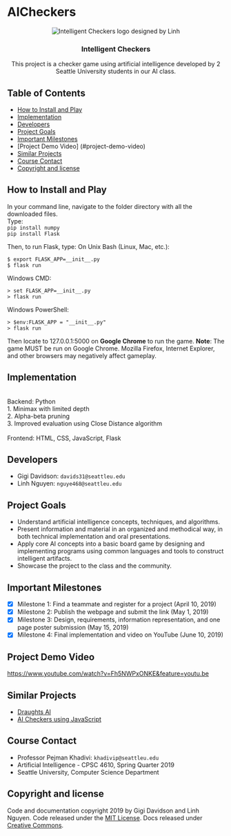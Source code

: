 # AICheckers


<p align="center">
    <img src="https://imgur.com/amGpXY6.png" alt="Intelligent Checkers logo designed by Linh">
  </a>
</p>

<h3 align="center">Intelligent Checkers</h3>

<p align="center">
  This project is a checker game using artificial intelligence developed by 2 Seattle University students in our AI class. 
  
</p>


## Table of Contents
- [How to Install and Play](#how-to)
- [Implementation](#implementation)
- [Developers](#developers)
- [Project Goals](#project-goals)
- [Important Milestones](#important-milestones)
- [Project Demo Video] (#project-demo-video)
- [Similar Projects](#similar-projects)
- [Course Contact](#course-contact)
- [Copyright and license](#copyright-and-license)



## How to Install and Play 
In your command line, navigate to the folder directory with all the downloaded files. 
<br />
Type: 
<br />
`pip install numpy`
<br />
`pip install Flask`

Then, to run Flask, type:
On Unix Bash (Linux, Mac, etc.):

`$ export FLASK_APP=__init__.py`
<br />
`$ flask run`

Windows CMD:

`> set FLASK_APP=__init__.py`
<br />
`> flask run`

Windows PowerShell:

`> $env:FLASK_APP = "__init__.py"`
<br />
`> flask run`

Then locate to 127.0.0.1:5000 on **Google Chrome** to run the game. 
**Note**: The game MUST be run on Google Chrome. Mozilla Firefox, Internet Explorer, and other browsers may negatively affect gameplay.

## Implementation
<br />
Backend: Python
<br />
1. Minimax with limited depth
<br />
2. Alpha-beta pruning
<br />
3. Improved evaluation using Close Distance algorithm 
<br />
<br />
Frontend: HTML, CSS, JavaScript, Flask

## Developers

- Gigi Davidson: `davids31@seattleu.edu`
- Linh Nguyen: `nguye468@seattleu.edu`

## Project Goals 
- Understand artificial intelligence concepts, techniques, and algorithms. 
- Present information and material in an organized and methodical way, in both technical implementation and oral presentations.
- Apply core AI concepts into a basic board game by designing and implementing programs using common languages and tools to construct intelligent artifacts. 
- Showcase the project to the class and the community. 

## Important Milestones
- [x] Milestone 1: Find a teammate and register for a project (April 10, 2019)
- [x] Milestone 2: Publish the webpage and submit the link (May 1, 2019)
- [x] Milestone 3: Design, requirements, information representation, and one page poster submission (May 15, 2019)
- [x] Milestone 4: Final implementation and video on YouTube (June 10, 2019)

## Project Demo Video
https://www.youtube.com/watch?v=Fh5NWPxONKE&feature=youtu.be

## Similar Projects
- [Draughts AI](https://github.com/Hsankesara/Draughts-AI)
- [AI Checkers using JavaScript](https://github.com/billjeffries/jsCheckersAI)

## Course Contact 
- Professor Pejman Khadivi: `khadivip@seattleu.edu`
- Artificial Intelligence - CPSC 4610, Spring Quarter 2019
- Seattle University, Computer Science Department

## Copyright and license
Code and documentation copyright 2019 by Gigi Davidson and Linh Nguyen. Code released under the [MIT License](https://github.com/twbs/bootstrap/blob/master/LICENSE). Docs released under [Creative Commons](https://github.com/twbs/bootstrap/blob/master/docs/LICENSE).


